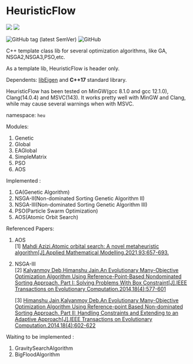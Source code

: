 # HeuristicFlow

![](https://img.shields.io/badge/C%2B%2B-14-blue?style=plastic) ![](https://img.shields.io/badge/Eigen-v3.3+-yellowgreen?style=plastic) 

![GitHub tag (latest SemVer)](https://img.shields.io/github/v/tag/TokiNoBug/HeuristicFlow?style=plastic) ![GitHub](https://img.shields.io/github/license/TokiNoBug/HeuristicFlow?style=plastic)

C++ template class lib for several optimization algorithms, like GA, NSGA2,NSGA3,PSO,etc.

As a template lib, HeuristicFlow is header only.

Dependents: [libEigen](https://eigen.tuxfamily.org/) and **C++17** standard library.

HeuristicFlow has been tested on MinGW(gcc 8.1.0 and gcc 12.1.0), Clang(14.0.4) and MSVC(143). It works pretty well with MinGW and Clang, while may cause several warnings when with MSVC.

namespace: `heu`

Modules:
1. Genetic
2. Global
3. EAGlobal
4. SimpleMatrix
5. PSO
6. AOS


Implemented : 
1. GA(Genetic Algorithm)
2. NSGA-II(Non-dominated Sorting Genetic Algorithm II)
3. NSGA-III(Non-dominated Sorting Genetic Algorithm III)
4. PSO(Particle Swarm Optimization)
5. AOS(Atomic Orbit Search)

Referenced Papers:
1. AOS<br>
   [1] [Mahdi Azizi.Atomic orbital search: A novel metaheuristic algorithm[J].Applied Mathematical Modelling.2021,93:657-693.](https://doi.org/10.1016/j.apm.2020.12.021)
2. NSGA-III<br>
   [2] [Kalyanmoy Deb,Himanshu Jain.An Evolutionary Many-Objective Optimization Algorithm Using Reference-Point-Based Nondominated Sorting Approach, Part I: Solving Problems With Box Constraint[J].IEEE Transactions on Evolutionary Computation.2014,18(4):577-601](http://dx.doi.org/10.1109/TEVC.2013.2281535)

   [3] [Himanshu Jain,Kalyanmoy Deb.An Evolutionary Many-Objective Optimization Algorithm Using Reference-point Based Non-dominated Sorting Approach, Part II: Handling Constraints and Extending to an Adaptive Approach[J].IEEE Transactions on Evolutionary Computation.2014,18(4):602-622](http://dx.doi.org/10.1109/TEVC.2013.2281534)


Waiting to be implemented :
1. GravitySearchAlgorithm
2. BigFloodAlgorithm